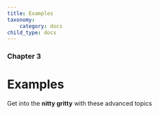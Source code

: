 ```yaml
---
title: Examples
taxonomy:
    category: docs
child_type: docs
---
```


### Chapter 3

# Examples

Get into the **nitty gritty** with these advanced topics
